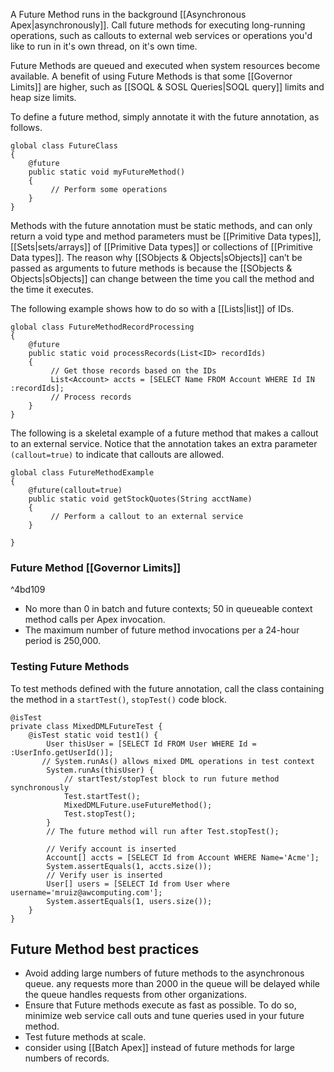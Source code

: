 A Future Method runs in the background [[Asynchronous Apex|asynchronously]]. Call future methods for executing long-running operations, such as callouts to external web services or operations you'd like to run in it's own thread, on it's own time.

Future Methods are queued and executed when system resources become available. A benefit of using Future Methods is that some [[Governor Limits]] are higher, such as [[SOQL & SOSL Queries|SOQL query]] limits and heap size limits.

To define a future method, simply annotate it with the future annotation, as follows.
```apex
global class FutureClass
{
    @future
    public static void myFutureMethod()
    {   
         // Perform some operations
    }
}
```
Methods with the future annotation must be static methods, and can only return a void type and method parameters must be [[Primitive Data types]], [[Sets|sets/arrays]] of [[Primitive Data types]] or collections of [[Primitive Data types]]. The reason why [[SObjects & Objects|sObjects]] can’t be passed as arguments to future methods is because the [[SObjects & Objects|sObjects]] can change between the time you call the method and the time it executes.

The following example shows how to do so with a [[Lists|list]] of IDs.
```apex
global class FutureMethodRecordProcessing
{
    @future
    public static void processRecords(List<ID> recordIds)
    {   
         // Get those records based on the IDs
         List<Account> accts = [SELECT Name FROM Account WHERE Id IN :recordIds];
         // Process records
    }
}
```

The following is a skeletal example of a future method that makes a callout to an external service. Notice that the annotation takes an extra parameter `(callout=true)` to indicate that callouts are allowed.
```apex
global class FutureMethodExample
{
    @future(callout=true)
    public static void getStockQuotes(String acctName)
    {   
         // Perform a callout to an external service
    }

}
```

### Future Method [[Governor Limits]]

^4bd109

- No more than 0 in batch and future contexts; 50 in queueable context method calls per Apex invocation. 
- The maximum number of future method invocations per a 24-hour period is 250,000.

### Testing Future Methods
To test methods defined with the future annotation, call the class containing the method in a `startTest()`, `stopTest()` code block.
```apex
@isTest
private class MixedDMLFutureTest {
    @isTest static void test1() {
        User thisUser = [SELECT Id FROM User WHERE Id = :UserInfo.getUserId()];
       // System.runAs() allows mixed DML operations in test context
        System.runAs(thisUser) {
            // startTest/stopTest block to run future method synchronously
            Test.startTest();        
            MixedDMLFuture.useFutureMethod();
            Test.stopTest();
        }
        // The future method will run after Test.stopTest();
    
        // Verify account is inserted
        Account[] accts = [SELECT Id from Account WHERE Name='Acme'];
        System.assertEquals(1, accts.size());
        // Verify user is inserted
        User[] users = [SELECT Id from User where username='mruiz@awcomputing.com'];
        System.assertEquals(1, users.size());
    }
}
```

## Future Method best practices
- Avoid adding large numbers of future methods to the asynchronous queue. any requests more than 2000 in the queue will be delayed while the queue handles requests from other organizations. 
- Ensure that Future methods execute as fast as possible. To do so, minimize web service call outs and tune queries used in your future method. 
- Test future methods at scale. 
- consider using [[Batch Apex]] instead of future methods for large numbers of records. 